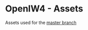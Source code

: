 # OpenIW4 - Assets
Assets used for the [master branch](https://github.com/shit-ware/OpenIW4/tree/master)
